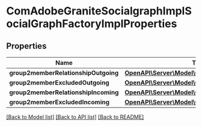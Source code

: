 # ComAdobeGraniteSocialgraphImplSocialGraphFactoryImplProperties

## Properties
Name | Type | Description | Notes
------------ | ------------- | ------------- | -------------
**group2memberRelationshipOutgoing** | [**OpenAPI\Server\Model\ConfigNodePropertyString**](ConfigNodePropertyString.md) |  | [optional] 
**group2memberExcludedOutgoing** | [**OpenAPI\Server\Model\ConfigNodePropertyArray**](ConfigNodePropertyArray.md) |  | [optional] 
**group2memberRelationshipIncoming** | [**OpenAPI\Server\Model\ConfigNodePropertyString**](ConfigNodePropertyString.md) |  | [optional] 
**group2memberExcludedIncoming** | [**OpenAPI\Server\Model\ConfigNodePropertyArray**](ConfigNodePropertyArray.md) |  | [optional] 

[[Back to Model list]](../README.md#documentation-for-models) [[Back to API list]](../README.md#documentation-for-api-endpoints) [[Back to README]](../README.md)


